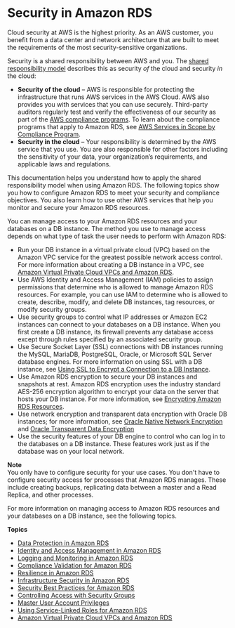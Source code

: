 # Security in Amazon RDS<a name="UsingWithRDS"></a>

Cloud security at AWS is the highest priority\. As an AWS customer, you benefit from a data center and network architecture that are built to meet the requirements of the most security\-sensitive organizations\.

Security is a shared responsibility between AWS and you\. The [shared responsibility model](https://aws.amazon.com/compliance/shared-responsibility-model/) describes this as security *of* the cloud and security *in* the cloud:
+ **Security of the cloud** – AWS is responsible for protecting the infrastructure that runs AWS services in the AWS Cloud\. AWS also provides you with services that you can use securely\. Third\-party auditors regularly test and verify the effectiveness of our security as part of the [AWS compliance programs](https://aws.amazon.com/compliance/programs/)\. To learn about the compliance programs that apply to Amazon RDS, see [AWS Services in Scope by Compliance Program](https://aws.amazon.com/compliance/services-in-scope/)\.
+ **Security in the cloud** – Your responsibility is determined by the AWS service that you use\. You are also responsible for other factors including the sensitivity of your data, your organization’s requirements, and applicable laws and regulations\. 

This documentation helps you understand how to apply the shared responsibility model when using Amazon RDS\. The following topics show you how to configure Amazon RDS to meet your security and compliance objectives\. You also learn how to use other AWS services that help you monitor and secure your Amazon RDS resources\. 

You can manage access to your Amazon RDS resources and your databases on a DB instance\. The method you use to manage access depends on what type of task the user needs to perform with Amazon RDS: 
+ Run your DB instance in a virtual private cloud \(VPC\) based on the Amazon VPC service for the greatest possible network access control\. For more information about creating a DB instance in a VPC, see [Amazon Virtual Private Cloud VPCs and Amazon RDS](USER_VPC.md)\.
+ Use AWS Identity and Access Management \(IAM\) policies to assign permissions that determine who is allowed to manage Amazon RDS resources\. For example, you can use IAM to determine who is allowed to create, describe, modify, and delete DB instances, tag resources, or modify security groups\.
+ Use security groups to control what IP addresses or Amazon EC2 instances can connect to your databases on a DB instance\. When you first create a DB instance, its firewall prevents any database access except through rules specified by an associated security group\. 
+ Use Secure Socket Layer \(SSL\) connections with DB instances running the MySQL, MariaDB, PostgreSQL, Oracle, or Microsoft SQL Server database engines\. For more information on using SSL with a DB instance, see [Using SSL to Encrypt a Connection to a DB Instance](UsingWithRDS.SSL.md)\.
+ Use Amazon RDS encryption to secure your DB instances and snapshots at rest\. Amazon RDS encryption uses the industry standard AES\-256 encryption algorithm to encrypt your data on the server that hosts your DB instance\. For more information, see [Encrypting Amazon RDS Resources](Overview.Encryption.md)\.
+ Use network encryption and transparent data encryption with Oracle DB instances; for more information, see [Oracle Native Network Encryption](Appendix.Oracle.Options.NetworkEncryption.md) and [Oracle Transparent Data Encryption](Appendix.Oracle.Options.AdvSecurity.md)
+ Use the security features of your DB engine to control who can log in to the databases on a DB instance\. These features work just as if the database was on your local network\. 

**Note**  
You only have to configure security for your use cases\. You don't have to configure security access for processes that Amazon RDS manages\. These include creating backups, replicating data between a master and a Read Replica, and other processes\.

For more information on managing access to Amazon RDS resources and your databases on a DB instance, see the following topics\.

**Topics**
+ [Data Protection in Amazon RDS](DataDurability.md)
+ [Identity and Access Management in Amazon RDS](UsingWithRDS.IAM.md)
+ [Logging and Monitoring in Amazon RDS](Overview.LoggingAndMonitoring.md)
+ [Compliance Validation for Amazon RDS](RDS-compliance.md)
+ [Resilience in Amazon RDS](disaster-recovery-resiliency.md)
+ [Infrastructure Security in Amazon RDS](infrastructure-security.md)
+ [Security Best Practices for Amazon RDS](CHAP_BestPractices.Security.md)
+ [Controlling Access with Security Groups](Overview.RDSSecurityGroups.md)
+ [Master User Account Privileges](UsingWithRDS.MasterAccounts.md)
+ [Using Service\-Linked Roles for Amazon RDS](UsingWithRDS.IAM.ServiceLinkedRoles.md)
+ [Amazon Virtual Private Cloud VPCs and Amazon RDS](USER_VPC.md)